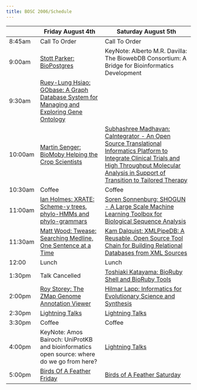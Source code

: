 ```yaml
---
title: BOSC 2006/Schedule
---
```


|         | Friday August 4th                                                                                                                   | Saturday August 5th                                                                                                                                                                                                                                     |
|---------|-------------------------------------------------------------------------------------------------------------------------------------|---------------------------------------------------------------------------------------------------------------------------------------------------------------------------------------------------------------------------------------------------------|
| 8:45am  | Call To Order                                                                                                                       | Call To Order                                                                                                                                                                                                                                           |
| 9:00am  | [ Stott Parker: BioPostgres](BOSC_2006/Abstracts#BioPostgres "wikilink")                                                            | KeyNote: Alberto M.R. Davilla: The BiowebDB Consortium: A Bridge for Bioinformatics Development                                                                                                                                                         |
| 9:30am  | [ Ruey-Lung Hsiao: GObase: A Graph Database System for Managing and Exploring Gene Ontology](BOSC_2006/Abstracts#GObase "wikilink") |                                                                                                                                                                                                                                                         |
| 10:00am | [ Martin Senger: BioMoby Helping the Crop Scientists](BOSC_2006/Abstracts#BioMoby "wikilink")                                       | [ Subhashree Madhavan: CaIntegrator - An Open Source Translational Informatics Platform to Integrate Clinical Trials and High Throughput Molecular Analysis in Support of Transition to Tailored Therapy ](BOSC_2006/Abstracts#CaIntegrator "wikilink") |
| 10:30am | Coffee                                                                                                                              | Coffee                                                                                                                                                                                                                                                  |
| 11:00am | [ Ian Holmes: XRATE: Scheme-y trees, phylo-HMMs and phylo-grammars](BOSC_2006/Abstracts#XRATE "wikilink")                           | [ Soren Sonnenburg: SHOGUN - A Large Scale Machine Learning Toolbox for Biological Sequence Analysis](BOSC_2006/Abstrats#SHOGUN "wikilink")                                                                                                             |
| 11:30am | [ Matt Wood: Twease: Searching Medline, One Sentence at a Time](BOSC_2006/Abstracts#Twease "wikilink")                              | [ Kam Dalquist: XMLPipeDB: A Reusable, Open Source Tool Chain for Building Relational Databases from XML Sources](BOSC_2006/Abstracts#XMLPipeDB "wikilink")                                                                                             |
| 12:00   | Lunch                                                                                                                               | Lunch                                                                                                                                                                                                                                                   |
| 1:30pm  | Talk Cancelled                                                                                                                      | [ Toshiaki Katayama: BioRuby Shell and BioRuby Tools](BOSC_2006/Abstracts#BioRuby "wikilink")                                                                                                                                                           |
| 2:00pm  | [ Roy Storey: The ZMap Genome Annotation Viewer](BOSC_2006/Abstracts#ZMap "wikilink")                                               | [ Hilmar Lapp: Informatics for Evolutionary Science and Synthesis](Abstracts#NESCent "wikilink")                                                                                                                                                        |
| 2:30pm  | [Lightning Talks](Lightning_Talks "wikilink")                                                                                       | [Lightning Talks](Lightning_Talks "wikilink")                                                                                                                                                                                                           |
| 3:30pm  | Coffee                                                                                                                              | Coffee                                                                                                                                                                                                                                                  |
| 4:00pm  | KeyNote: Amos Bairoch: UniProtKB and bioinformatics open source: where do we go from here?                                          | [Lightning Talks](Lightning_Talks "wikilink")                                                                                                                                                                                                           |
| 5:00pm  | [Birds Of A Feather Friday](Birds_Of_A_Feather_Friday "wikilink")                                                                   | [Birds of A Feather Saturday](Birds_of_A_Feather_Saturday "wikilink")                                                                                                                                                                                   |


